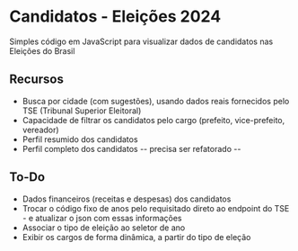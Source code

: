# Candidatos - Eleições 2024

Simples código em JavaScript para visualizar dados de candidatos nas Eleições do Brasil

## Recursos

- Busca por cidade (com sugestões), usando dados reais fornecidos pelo TSE (Tribunal Superior Eleitoral)
- Capacidade de filtrar os candidatos pelo cargo (prefeito, vice-prefeito, vereador)
- Perfil resumido dos candidatos
- Perfil completo dos candidatos -- precisa ser refatorado --

## To-Do
- Dados financeiros (receitas e despesas) dos candidatos
- Trocar o código fixo de anos pelo requisitado direto ao endpoint do TSE - e atualizar o json com essas informações
- Associar o tipo de eleição ao seletor de ano
- Exibir os cargos de forma dinâmica, a partir do tipo de eleção